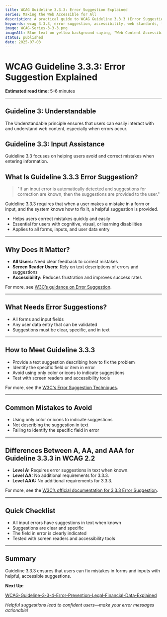 ```yaml
---
title: WCAG Guideline 3.3.3: Error Suggestion Explained
series: Making the Web Accessible for All
description: A practical guide to WCAG Guideline 3.3.3 (Error Suggestion)—what it means, why it matters, and how to help users fix mistakes with helpful suggestions.
keywords: wcag 3.3.3, error suggestion, accessibility, web standards, form validation, user experience
image: WCAG-Series-3-3-3.png
imageAlt: Blue text on yellow background saying, "Web Content Accessibiilty Guiedlines (WCAG) 3.3.3 Explained, Error Suggestion"
status: published
date: 2025-07-03
---
```


# **WCAG Guideline 3.3.3: Error Suggestion Explained**

**Estimated read time:** 5–6 minutes

---

## **Guideline 3: Understandable**

The Understandable principle ensures that users can easily interact with and understand web content, especially when errors occur.

## **Guideline 3.3: Input Assistance**

Guideline 3.3 focuses on helping users avoid and correct mistakes when entering information.

## **What Is Guideline 3.3.3 Error Suggestion?**

<!-- [Illustration: Form with a helpful error suggestion message] -->

> "If an input error is automatically detected and suggestions for correction are known, then the suggestions are provided to the user."

Guideline 3.3.3 requires that when a user makes a mistake in a form or input, and the system knows how to fix it, a helpful suggestion is provided.

- Helps users correct mistakes quickly and easily
- Essential for users with cognitive, visual, or learning disabilities
- Applies to all forms, inputs, and user data entry

---

## **Why Does It Matter?**

<!-- [Infographic: Form with a helpful error suggestion message] -->

- **All Users:** Need clear feedback to correct mistakes
- **Screen Reader Users:** Rely on text descriptions of errors and suggestions
- **Accessibility:** Reduces frustration and improves success rates

For more, see [W3C’s guidance on Error Suggestion](https://www.w3.org/WAI/WCAG22/Understanding/error-suggestion.html).

---

## **What Needs Error Suggestions?**

<!-- [Grid: Form fields, error messages, and suggestions] -->

- All forms and input fields
- Any user data entry that can be validated
- Suggestions must be clear, specific, and in text

---

## **How to Meet Guideline 3.3.3**

<!-- [Side-by-side: Good example (clear suggestion next to field) vs. Bad example (no suggestion or only color)] -->

- Provide a text suggestion describing how to fix the problem
- Identify the specific field or item in error
- Avoid using only color or icons to indicate suggestions
- Test with screen readers and accessibility tools

For more, see the [W3C's Error Suggestion Techniques](https://www.w3.org/WAI/WCAG22/Techniques/general/G84).

---

## **Common Mistakes to Avoid**

<!-- [Do/Don't graphic: Left side with clear text suggestion, right side with only color or icon] -->

- Using only color or icons to indicate suggestions
- Not describing the suggestion in text
- Failing to identify the specific field in error

---

## **Differences Between A, AA, and AAA for Guideline 3.3.3 in WCAG 2.2**

<!-- [Infographic: Three columns labeled A, AA, AAA with example requirements for each] -->

- **Level A:** Requires error suggestions in text when known.
- **Level AA:** No additional requirements for 3.3.3.
- **Level AAA:** No additional requirements for 3.3.3.

For more, see the [W3C’s official documentation for 3.3.3 Error Suggestion](https://www.w3.org/WAI/WCAG22/Understanding/error-suggestion.html).

---

## **Quick Checklist**

<!-- [Checklist graphic: Icons for suggestion, form, and text message] -->

- All input errors have suggestions in text when known
- Suggestions are clear and specific
- The field in error is clearly indicated
- Tested with screen readers and accessibility tools

---

## **Summary**

<!-- [Illustration: User correcting a form error with helpful suggestion] -->

Guideline 3.3.3 ensures that users can fix mistakes in forms and inputs with helpful, accessible suggestions.

**Next Up:**

[WCAG-Guideline-3-3-4-Error-Prevention-Legal-Financial-Data-Explained](WCAG-Guideline-3-3-4-Error-Prevention-Legal-Financial-Data-Explained)

*Helpful suggestions lead to confident users—make your error messages actionable!*
